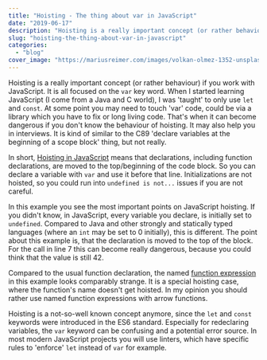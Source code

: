 ```yaml
---
title: "Hoisting - The thing about var in JavaScript"
date: "2019-06-17"
description: "Hoisting is a really important concept (or rather behaviour) if you work with JavaScript. It is all focused on the 'var' key word."
slug: "hoisting-the-thing-about-var-in-javascript"
categories:
  - "blog"
cover_image: "https://mariusreimer.com/images/volkan-olmez-1352-unsplash-copy.jpg"
---
```


Hoisting is a really important concept (or rather behaviour) if you work with JavaScript. It is all focused on the `var` key word. When I started learning JavaScript (I come from a Java and C world), I was 'taught' to only use `let` and `const`. At some point you may need to touch 'var' code, could be via a library which you have to fix or long living code. That's when it can become dangerous if you don't know the behaviour of hoisting. It may also help you in interviews. It is kind of similar to the C89 'declare variables at the beginning of a scope block' thing, but not really.

In short, [Hoisting in JavaScript](https://www.w3schools.com/js/js_hoisting.asp) means that declarations, including function declarations, are moved to the top/beginning of the code block. So you can declare a variable with `var` and use it before that line. Initializations are not hoisted, so you could run into `undefined is not...` issues if you are not careful.

In this example you see the most important points on JavaScript hoisting. If you didn't know, in JavaScript, every variable you declare, is initially set to `undefined`. Compared to Java and other strongly and statically typed languages (where an `int` may be set to 0 initially), this is different. The point about this example is, that the declaration is moved to the top of the block. For the call in line 7 this can become really dangerous, because you could think that the value is still 42.

Compared to the usual function declaration, the named [function expression](https://developer.mozilla.org/en-US/docs/web/JavaScript/Reference/Operators/function) in this example looks comparably strange. It is a special hoisting case, where the function's name doesn't get hoisted. In my opinion you should rather use named function expressions with arrow functions.

Hoisting is a not-so-well known concept anymore, since the `let` and `const` keywords were introduced in the ES6 standard. Especially for redeclaring variables, the `var` keyword can be confusing and a potential error source. In most modern JavaScript projects you will use linters, which have specific rules to 'enforce' `let` instead of `var` for example.
